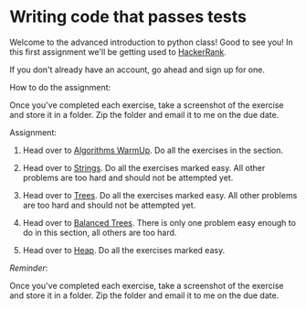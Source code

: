 # Writing code that passes tests

Welcome to the advanced introduction to python class!  Good to see you!  In this first assignment we'll be getting used to [HackerRank](https://www.hackerrank.com/).

If you don't already have an account, go ahead and sign up for one.

How to do the assignment:

Once you've completed each exercise, take a screenshot of the exercise and store it in a folder.  Zip the folder and email it to me on the due date.

Assignment:

1. Head over to [Algorithms WarmUp](https://www.hackerrank.com/domains/algorithms/warmup).  Do all the exercises in the section.

2. Head over to [Strings](https://www.hackerrank.com/domains/algorithms/strings). Do all the exercises marked easy.  All other problems are too hard and should not be attempted yet.  

3. Head over to [Trees](https://www.hackerrank.com/domains/data-structures/trees).  Do all the exercises marked easy.  All other problems are too hard and should not be attempted yet.

4. Head over to [Balanced Trees](https://www.hackerrank.com/challenges/self-balancing-tree).  There is only one problem easy enough to do in this section, all others are too hard.

5. Head over to [Heap](https://www.hackerrank.com/domains/data-structures/heap). Do all the exercises marked easy.

*Reminder*: 

Once you've completed each exercise, take a screenshot of the exercise and store it in a folder.  Zip the folder and email it to me on the due date.
